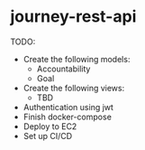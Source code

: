 # journey-rest-api

TODO:
- Create the following models:
    - Accountability
    - Goal
- Create the following views:
    - TBD
- Authentication using jwt
- Finish docker-compose
- Deploy to EC2
- Set up CI/CD
